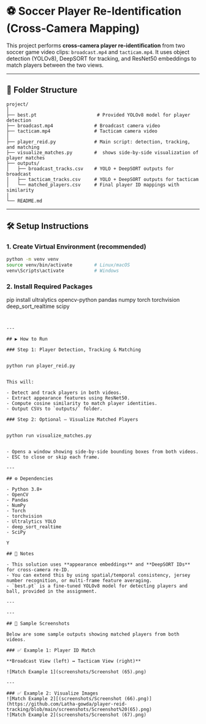 
# ⚽ Soccer Player Re-Identification (Cross-Camera Mapping)

This project performs **cross-camera player re-identification** from two soccer game video clips: `broadcast.mp4` and `tacticam.mp4`. It uses object detection (YOLOv8), DeepSORT for tracking, and ResNet50 embeddings to match players between the two views.

---

## 📂 Folder Structure

```
project/
│
├── best.pt                      # Provided YOLOv8 model for player detection
├── broadcast.mp4               # Broadcast camera video
├── tacticam.mp4                # Tacticam camera video
│
├── player_reid.py              # Main script: detection, tracking, and matching
├── visualize_matches.py        #  shows side-by-side visualization of player matches
├── outputs/
│   ├── broadcast_tracks.csv    # YOLO + DeepSORT outputs for broadcast
│   ├── tacticam_tracks.csv     # YOLO + DeepSORT outputs for tacticam
│   └── matched_players.csv     # Final player ID mappings with similarity
│
└── README.md
```

---

## 🛠️ Setup Instructions

### 1. Create Virtual Environment (recommended)

```bash
python -m venv venv
source venv/bin/activate        # Linux/macOS
venv\Scripts\activate           # Windows
```

### 2. Install Required Packages


pip install ultralytics opencv-python pandas numpy torch torchvision deep_sort_realtime scipy
```


---

## ▶️ How to Run

### Step 1: Player Detection, Tracking & Matching


python run player_reid.py


This will:

- Detect and track players in both videos.
- Extract appearance features using ResNet50.
- Compute cosine similarity to match player identities.
- Output CSVs to `outputs/` folder.

### Step 2: Optional – Visualize Matched Players


python run visualize_matches.py


- Opens a window showing side-by-side bounding boxes from both videos.
- ESC to close or skip each frame.

---

## ⚙️ Dependencies

- Python 3.8+
- OpenCV
- Pandas
- NumPy
- Torch
- torchvision
- Ultralytics YOLO
- deep_sort_realtime
- SciPy

Y

## 📌 Notes

- This solution uses **appearance embeddings** and **DeepSORT IDs** for cross-camera re-ID.
- You can extend this by using spatial/temporal consistency, jersey number recognition, or multi-frame feature averaging.
- `best.pt` is a fine-tuned YOLOv8 model for detecting players and ball, provided in the assignment.

---

---

## 📸 Sample Screenshots

Below are some sample outputs showing matched players from both videos.

### ✅ Example 1: Player ID Match

**Broadcast View (left) ↔ Tacticam View (right)**

![Match Example 1](screenshots/Screenshot (65).png)

---

### ✅ Example 2: Visualize Images
![Match Example 2][(screenshots/Screenshot (66).png)](https://github.com/Latha-gowda/player-reid-tracking/blob/main/screenshots/Screenshot%20(65).png)
![Match Example 2](screenshots/Screenshot (67).png)
